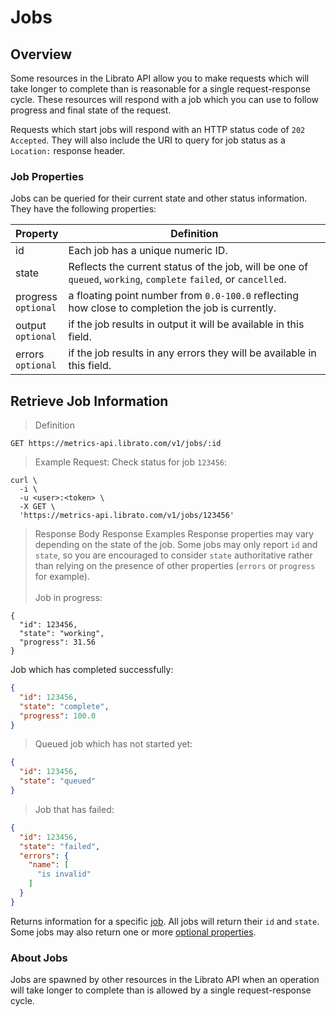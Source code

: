 # Jobs

## Overview

Some resources in the Librato API allow you to make requests which will take longer to complete than is reasonable for a single request-response cycle. These resources will respond with a job which you can use to follow progress and final state of the request.

Requests which start jobs will respond with an HTTP status code of `202 Accepted`. They will also include the URI to query for job status as a `Location:` response header.

### Job Properties

Jobs can be queried for their current state and other status information. They have the following properties:

Property | Definition
-------- | ----------
id | Each job has a unique numeric ID.
state | Reflects the current status of the job, will be one of `queued`, `working`, `complete` `failed`, or `cancelled`.
progress<br>`optional` | a floating point number from `0.0-100.0` reflecting how close to completion the job is currently.
output<br>`optional` | if the job results in output it will be available in this field.
errors<br>`optional` | if the job results in any errors they will be available in this field.

## Retrieve Job Information

>Definition

```
GET https://metrics-api.librato.com/v1/jobs/:id
```

>Example Request: Check status for job `123456`:

```shell
curl \
  -i \
  -u <user>:<token> \
  -X GET \
  'https://metrics-api.librato.com/v1/jobs/123456'
```

>Response Body Response Examples Response properties may vary depending on the state of the job. Some jobs may only report `id` and `state`, so you are encouraged to consider `state` authoritative rather than relying on the presence of other properties (`errors` or `progress` for example).
<br><br>
>Job in progress:

```
{
  "id": 123456,
  "state": "working",
  "progress": 31.56
}
```

Job which has completed successfully:

```json
{
  "id": 123456,
  "state": "complete",
  "progress": 100.0
}
```

>Queued job which has not started yet:

```json
{
  "id": 123456,
  "state": "queued"
}
```

>Job that has failed:

```json
{
  "id": 123456,
  "state": "failed",
  "errors": {
    "name": [
      "is invalid"
    ]
  }
}
```

Returns information for a specific [job](http://dev.librato.com/v1/jobs). All jobs will return their `id` and `state`. Some jobs may also return one or more [optional properties](#jobs).

### About Jobs

Jobs are spawned by other resources in the Librato API when an operation will take longer to complete than is allowed by a single request-response cycle.
